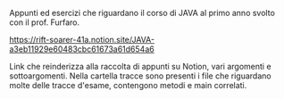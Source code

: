 
Appunti ed esercizi che riguardano il corso di JAVA al primo anno svolto con il prof. Furfaro.

https://rift-soarer-41a.notion.site/JAVA-a3eb11929e60483cbc61673a61d654a6

Link che reinderizza alla raccolta di appunti su Notion, vari argomenti e sottoargomenti.
Nella cartella tracce sono presenti i file che riguardano molte delle tracce d'esame, contengono metodi e main correlati.
